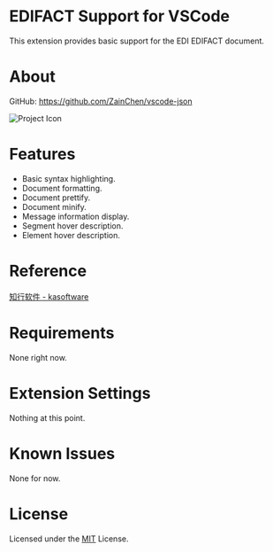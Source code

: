 # EDIFACT Support for VSCode

This extension provides basic support for the EDI EDIFACT document.

# About

GitHub: https://github.com/ZainChen/vscode-json

![Project Icon](https://github.com/hellooops/vscode-edi-edifact-support/blob/main/docs/images/icon-128x128.png)

# Features

- Basic syntax highlighting.
- Document formatting.
- Document prettify.
- Document minify.
- Message information display.
- Segment hover description.
- Element hover description.

# Reference
[知行软件 - kasoftware](https://www.kasoftware.com)

# Requirements

None right now.

# Extension Settings

Nothing at this point.

# Known Issues

None for now.

# License

Licensed under the [MIT](https://github.com/hellooops/vscode-edi-edifact-support/blob/main/LICENSE) License.
